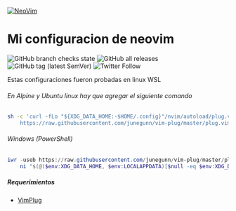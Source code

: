 [![NeoVim][logo]](https://neovim.io)
# Mi configuracion de neovim

![GitHub branch checks state](https://img.shields.io/github/checks-status/waseidel/nvimconfig/main) 
![GitHub all releases](https://img.shields.io/github/downloads/waseidel/nvimconfig/total)
![GitHub tag (latest SemVer)](https://img.shields.io/github/v/tag/waseidel/nvimconfig?sort=semver)
![Twitter Follow](https://img.shields.io/twitter/follow/waseidel?label=Sigeme%20%40WaSeidel&style=social)

Estas configuraciones fueron probadas en linux WSL

###### En Alpine y Ubuntu linux hay que agregar el siguiente comando
```sh
sh -c 'curl -fLo "${XDG_DATA_HOME:-$HOME/.config}"/nvim/autoload/plug.vim --create-dirs \
    https://raw.githubusercontent.com/junegunn/vim-plug/master/plug.vim'
```

###### Windows (PowerShell)

```powershell
iwr -useb https://raw.githubusercontent.com/junegunn/vim-plug/master/plug.vim |`
    ni "$(@($env:XDG_DATA_HOME, $env:LOCALAPPDATA)[$null -eq $env:XDG_DATA_HOME])/AppData/Local/nvim/autoload/plug.vim" -Force
```

##### Requerimientos

* [VimPlug]

[VimPlug]: https://github.com/junegunn/vim-plug
[logo]: https://neovim.io/images/logo@2x.png
